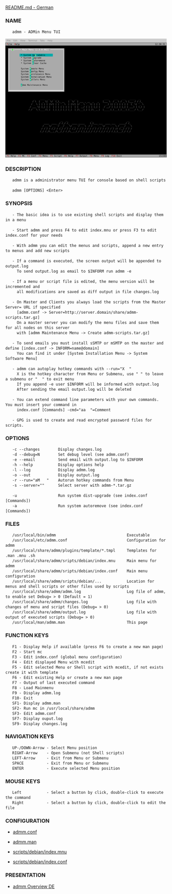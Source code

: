 [README.md - German](docs/de/README.md)



### NAME

       admm - ADMin Menu TUI

![Main Page](/docs/admm.png)

### DESCRIPTION

       admm is a administrator menu TUI for console based on shell scripts

       admm [OPTIONS] <Enter>



### SYNOPSIS

       - The basic idea is to use existing shell scripts and display them in a menu

       - Start admm and press F4 to edit index.mnu or press F3 to edit index.conf for your needs

       - With admm you can edit the menus and scripts, append a new entry to menus and add new scripts

       - If a command is executed, the screen output will be appended to output.log
         To send output.log as email to $INFORM run admm -e

       - If a menu or script file is edited, the menu version will be incremented and
         all modifications are saved as diff output in file changes.log

       - On Master and Clients you always load the scripts from the Master Server= URL if specified
         [admm.conf -> Server=http://server.domain/share/admm-scripts.tar.gz]
         On a master server you can modify the menu files and save them for all nodes on this server
         with [admm Maintenance Menu -> Create admm-scripts.tar.gz]

       - To send emails you must install sSMTP or mSMTP on the master and define [index.conf -> INFORM=name@domain]
         You can find it under [System Installation Menu -> System Software Menu]

       - admm can autoplay hotkey commands with --run="X  "
         X is the hotkey character from Menu or Submenu, use " " to leave a submenu or "  " to exit menu
         If you append -e user $INFORM will be informed with output.log
         After sending the email output.log will be deleted

       - You can extend command line parameters with your own commands. You must insert your command in
         index.conf [Commands] -cmd="aa  "=Comment

       - GPG is used to create and read encrypted password files for scripts.

### OPTIONS

       -c --changes        Display changes.log
       -d --debug=N        Set debug level (see admm.conf)
       -e --email          Send email with output.log to $INFORM
       -h --help           Display options help
       -l --log            Display admm.log
       -o --out            Display output.log
       -r --run="aM   "    Autorun hotkey commands from Menu
       -s --server=""      Select server with admm-*.tar.gz

       -u                  Run system dist-upgrade (see index.conf [Commands])
       -a                  Run system autoremove (see index.conf [Commands])

### FILES

       /usr/local/bin/admm                               Executable
       /usr/local/etc/admm.conf                          Configuration for admm
       /usr/local/share/admm/plugins/template/*.tmpl     Templates for .man .mnu .sh
       /usr/local/share/admm/sripts/debian/index.mnu     Main menu for admm
       /usr/local/share/admm/sripts/debian/index.conf    Main menu configuration
       /usr/local/share/admm/sripts/debian/...           Location for menus and shell scripts or other files used by scripts
       /usr/local/share/admm/admm.log                    Log file of admm, to enable set Debug= > 0 (Default = 1)
       /usr/local/share/admm/changes.log                 Log file with changes of menu and script files (Debug= > 0)
       /usr/local/share/admm/output.log                  Log file with output of executed scripts (Debug= > 0)
       /usr/local/man/admm.man                           This page

### FUNCTION KEYS

       F1 - Display Help if available (press F6 to create a new man page)
       F2 - Start mc
       F3 - Edit index.conf (global menu configuration)
       F4 - Edit displayed Menu with mcedit
       F5 - Edit selected Menu or Shell script with mcedit, if not exists create it with template
       F6 - Edit existing Help or create a new man page
       F7 - Output of last executed command
       F8 - Load Mainmenu
       F9 - Display admm.log
       F10- Exit
       SF1- Display admm.man
       SF2- Run mc in /usr/local/share/admm
       SF3- Edit admm.conf
       SF7- Display ouput.log
       SF9- Display changes.log

### NAVIGATION KEYS

       UP-/DOWN-Arrow - Select Menu position
       RIGHT-Arrow    - Open Submenu (not Shell scripts)
       LEFT-Arrow     - Exit from Menu or Submenu
       SPACE          - Exit from Menu or Submenu
       ENTER          - Execute selected Menu position

### MOUSE KEYS

       Left           - Select a button by click, double-click to execute the command
       Right          - Select a button by click, double-click to edit the file

### CONFIGURATION

- [admm.conf](admm.conf)

- [admm.man](docs/admm.man)

- [scripts/debian/index.mnu](scripts/debian/index.mnu)

- [scripts/debian/index.conf](scripts/debian/index.conf)

### PRESENTATION

- [admm Overview DE](docs/presentation/admm-overview-de.mp4)
